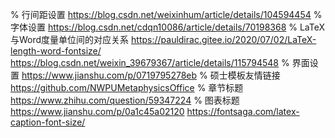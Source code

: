 % 行间距设置
https://blog.csdn.net/weixinhum/article/details/104594454
% 字体设置
https://blog.csdn.net/cdqn10086/article/details/70198368
% LaTeX与Word度量单位间的对应关系
https://pauldirac.gitee.io/2020/07/02/LaTeX-length-word-fontsize/
https://blog.csdn.net/weixin_39679367/article/details/115794548
% 界面设置
https://www.jianshu.com/p/0719795278eb
% 硕士模板友情链接
https://github.com/NWPUMetaphysicsOffice
% 章节标题
https://www.zhihu.com/question/59347224
% 图表标题
https://www.jianshu.com/p/0a1c45a02120
https://fontsaga.com/latex-caption-font-size/